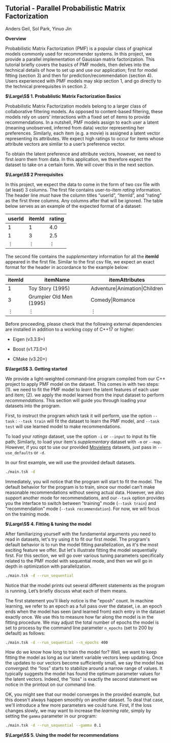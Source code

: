 ## Tutorial - Parallel Probabilistic Matrix Factorization 

Anders Geil, Sol Park, Yinuo Jin

<b>Overview</b>

Probabilistic Matrix Factorization (PMF) is a popular class of graphical models commonly used for recommender systems. In this project, we provide a parallel implementation of Gaussian matrix factorization. This tutorial briefly covers the basics of PMF models, then delves into the technical details of how to set up and use our application; first for model fitting (section 3) and then for prediction/recommendation (section 4). Users experienced with PMF models may skip section 1, and go directly to the technical prerequisites in section 2.



<b>$\Large\S$ 1. Probablistic Matrix Factorization Basics</b>

Probabilistic Matrix Factorization models belong to a larger class of collaborative filtering models. As opposed to content-based filtering, these models rely on users’ interactions with a fixed set of items to provide recommendations. In a nutshell, PMF models assign to each user a latent (meaning unobserved, inferred from data) vector representing her preferences. Similarly, each item (e.g. a movie) is assigned a latent vector representing its attributes. We expect high ratings to occur for items whose attribute vectors are similar to a user’s preference vector.

To obtain the latent preference and attribute vectors, however, we need to first *learn* them from data. In this application, we therefore expect the dataset to take on a certain form. We will cover this in the next section.



<b>$\Large\S$ 2 Prerequisites</b>

In this project, we expect the data to come in the form of two csv file with (at least) 3 columns. The first file contains user-to-item *rating* information. The header line *must* have the column titles “userId”, “itemId”, and “rating” as the first three columns. Any columns after that will be ignored. The table below serves as an example of the expected format of a dataset:

| userId   | itemId   | rating   |
| -------- | -------- | -------- |
| 1        | 1        | 4.0      |
| 1        | 3        | 2.5      |
| $\vdots$ | $\vdots$ | $\vdots$ |

The second file contains the *supplementary* information for all the <b>itemId</b> appeared in the first file. Similar to the first csv file, we expect an exact format for the header in accordance to the example below:

| itemId   | itemName                | itemAttributes                 |
| -------- | ----------------------- | ------------------------------ |
| 1        | Toy Story (1995)        | Adventure\|Animation\|Children |
| 3        | Grumpier Old Men (1995) | Comedy\|Romance                |
| $\vdots$ | $\vdots$                | $\vdots$                       |

Before proceeding, please check that the following external dependencies are installed in addition to a working copy of C++17 or higher:

* Eigen (v3.3.9+)

* Boost (v1.73.0+)

* CMake (v3.20+)

  

<b>$\large\S$ 3. Getting started</b>

We provide a light-weighted command-line program compiled from our C++ project to apply PMF model on the dataset. This comes in with two steps: (1). we need to fit the PMF model to *learn* the latent features of each user and item; (2). we apply the model learned from the input dataset to perform *recommendations*.  This section will guide you through loading your datasets into the program. 

First, to instruct the program which task it will perform, use the option `--task` : `--task train` will fit the dataset to learn the PMF model,  and `--task test` will use learned model to make recommendations.

To load your *ratings* dataset, use the option `-i` or `--input` to input its file path; Similarly, to load your item's *supplementary* dataset with `-m` or `--map`. However, if you opt to use our provided [Movielens](./movielens) datasets, just pass in `--use_defaults` or `-d`.

In our first example, we will use the provided default datasets.

```bash
./main.tsk -d
```

Immediately, you will notice that the program will start to fit the model. The default behavior for the program is to train, since our model can't make reasonable recommendations without seeing actual data. However, we also support another mode for recommendations, and our`--task` option provides you the interface to switch between "training" mode (`--task train`) and "recommendation" mode (`--task recommendation`). For now, we will focus on the training mode. 



<b>$\Large\S$ 4. Fitting & tuning the model</b>

After familiarizing yourself with the fundamental arguments you need to read in datasets, let's try using it to fit our first model. The program's default behavior is to run the model fitting parallelization, as it's the most exciting feature we offer. But let's illustrate fitting the model sequentially first. For this section, we will go over various tuning parameters specifically related to the PMF model with sequential mode, and then we will go in depth in optimization with parallelization.

```bash
./main.tsk -d --run_sequential
```

Notice that the model prints out several different statements as the program is running. Let’s briefly discuss what each of them means. 

The first statement you'll likely notice is the "eposh" count. In machine learning, we refer to an epoch as a full pass over the dataset, i.e. an epoch ends when the model has seen (and learned from) each entry in the dataset exactly once. We use this to measure how far along the model is in the fitting procedure. We may adjust the total number of epochs the model is set to process by the command line parameter `n_epochs` (set to 200 by default) as follows:

```bash
./main.tsk -d --run_sequential --n_epochs 400
```

How do we know how long to train the model for? Well, we want to keep fitting the model as long as our latent variable vectors keep updating. Once the updates to our vectors become sufficiently small, we say the model has *converged*:  the “loss” starts to stabilize around a narrow range of values. It typically suggests the model has found the optimum parameter values for the latent vectors. Indeed, the "loss" is exactly the second statement we notice in the printout on our command line.

OK, you might see that our model converges in the provided example, but this doesn't always happen smoothly on another dataset. To deal that case, we'll introduce a few more parameters we could tune. First, if the loss changes slowly, we may want to increase the *learning rate*, simply by setting the `gamma` parameter in our program:

```bash
./main.tsk -d --run_sequential --gamma 0.1
```



<b>$\Large\S$ 5. Using the model for recommendations</b>

